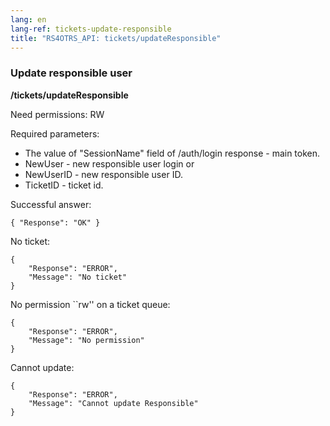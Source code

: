 ```yaml
---
lang: en
lang-ref: tickets-update-responsible
title: "RS4OTRS_API: tickets/updateResponsible"
---
```


### Update responsible user

**/tickets/updateResponsible**

Need permissions: RW

Required parameters:

- The value of "SessionName" field of /auth/login response - main token.
- NewUser - new responsible user login or
- NewUserID - new responsible user ID.
- TicketID - ticket id.

Successful answer:

```
{ "Response": "OK" }
```

No ticket:

```
{
    "Response": "ERROR",
    "Message": "No ticket"
}
```

No permission ``rw'' on a ticket queue:

```
{
    "Response": "ERROR",
    "Message": "No permission"
}
```

Cannot update:

```
{
    "Response": "ERROR",
    "Message": "Cannot update Responsible"
}
```
